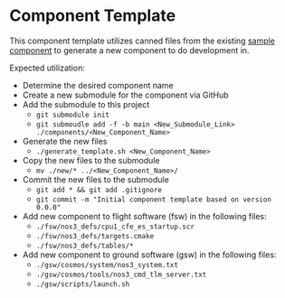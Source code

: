 # Component Template

This component template utilizes canned files from the existing [sample component](https://github.com/nasa-itc/sample) to generate a new component to do development in.

Expected utilization:  
* Determine the desired component name
* Create a new submodule for the component via GitHub
* Add the submodule to this project
  * `git submodule init`
  * `git submoudle add -f -b main <New_Submodule_Link> ./components/<New_Component_Name>`
* Generate the new files
  * `./generate_template.sh <New_Component_Name>`
* Copy the new files to the submodule
  * `mv ./new/* ../<New_Component_Name>/`
* Commit the new files to the submodule
  * `git add * && git add .gitignore`
  * `git commit -m "Initial component template based on version 0.0.0"`
* Add new component to flight software (fsw) in the following files:
  * `./fsw/nos3_defs/cpu1_cfe_es_startup.scr`
  * `./fsw/nos3_defs/targets.cmake`
  * `./fsw/nos3_defs/tables/*`
* Add new component to ground software (gsw) in the following files:
  * `./gsw/cosmos/system/nos3_system.txt`
  * `./gsw/cosmos/tools/nos3_cmd_tlm_server.txt`
  * `./gsw/scripts/launch.sh`
